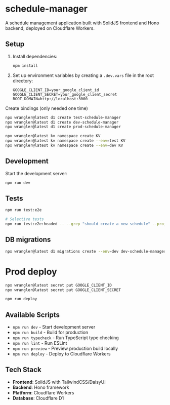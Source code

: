 # schedule-manager

A schedule management application built with SolidJS frontend and Hono backend, deployed on Cloudflare Workers.

## Setup

1. Install dependencies:
   ```bash
   npm install
   ```

2. Set up environment variables by creating a `.dev.vars` file in the root directory:
   ```
   GOOGLE_CLIENT_ID=your_google_client_id
   GOOGLE_CLIENT_SECRET=your_google_client_secret
   ROOT_DOMAIN=http://localhost:3000
   ```

Create bindings (only needed one time)
```bash
npx wrangler@latest d1 create test-schedule-manager
npx wrangler@latest d1 create dev-schedule-manager
npx wrangler@latest d1 create prod-schedule-manager

npx wrangler@latest kv namespace create KV
npx wrangler@latest kv namespace create --env=test KV
npx wrangler@latest kv namespace create --env=dev KV
```

## Development

Start the development server:
```bash
npm run dev
```

## Tests
```bash
npm run test:e2e

# Selective tests
npm run test:e2e:headed -- --grep "should create a new schedule" --project=chromium
```

## DB migrations

```bash
npx wrangler@latest d1 migrations create --env=dev dev-schedule-manager "<MESSAGE>"
```

# Prod deploy

```bash
npx wrangler@latest secret put GOOGLE_CLIENT_ID
npx wrangler@latest secret put GOOGLE_CLIENT_SECRET

npm run deploy
```

## Available Scripts

- `npm run dev` - Start development server
- `npm run build` - Build for production
- `npm run typecheck` - Run TypeScript type checking
- `npm run lint` - Run ESLint
- `npm run preview` - Preview production build locally
- `npm run deploy` - Deploy to Cloudflare Workers

## Tech Stack

- **Frontend**: SolidJS with TailwindCSS/DaisyUI
- **Backend**: Hono framework
- **Platform**: Cloudflare Workers
- **Database**: Cloudflare D1